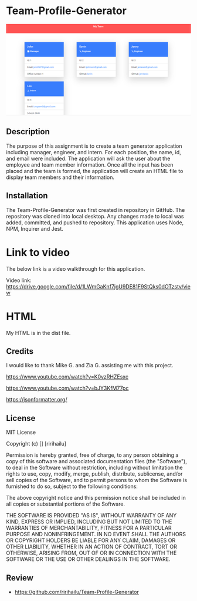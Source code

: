 # Team-Profile-Generator

![screenshot](./assets/Screenshot2.png)




## Description

The purpose of this assignment is to create a team generator application including manager, engineer, and intern. For each position, the name, id, and email were included. The application will ask the user about the employee and team member information. Once all the input has been placed and the team is formed, the application will create an HTML file to display team members and their information.


## Installation

The Team-Profile-Generator was first created in repository in GitHub. The repository was cloned into local desktop. Any changes made to local was added, committed, and pushed to repository. This application uses Node, NPM, Inquirer and Jest.  


# Link to video
The below link is a video walkthrough for this application. 

Video link:  https://drive.google.com/file/d/1LWmGaKnf7jgU9DE81F9StQks0dOTzstv/view


# HTML
My HTML is in the dist file.


## Credits

I would like to thank Mike G. and Zia G. assisting me with this project. 

https://www.youtube.com/watch?v=K0vzRHZEsxc

https://www.youtube.com/watch?v=bJY3KfM77pc

https://jsonformatter.org/ 

## License

MIT License

Copyright (c) [] [ririhailu]

Permission is hereby granted, free of charge, to any person obtaining a copy
of this software and associated documentation files (the "Software"), to deal
in the Software without restriction, including without limitation the rights
to use, copy, modify, merge, publish, distribute, sublicense, and/or sell
copies of the Software, and to permit persons to whom the Software is
furnished to do so, subject to the following conditions:

The above copyright notice and this permission notice shall be included in all
copies or substantial portions of the Software.

THE SOFTWARE IS PROVIDED "AS IS", WITHOUT WARRANTY OF ANY KIND, EXPRESS OR
IMPLIED, INCLUDING BUT NOT LIMITED TO THE WARRANTIES OF MERCHANTABILITY,
FITNESS FOR A PARTICULAR PURPOSE AND NONINFRINGEMENT. IN NO EVENT SHALL THE
AUTHORS OR COPYRIGHT HOLDERS BE LIABLE FOR ANY CLAIM, DAMAGES OR OTHER
LIABILITY, WHETHER IN AN ACTION OF CONTRACT, TORT OR OTHERWISE, ARISING FROM,
OUT OF OR IN CONNECTION WITH THE SOFTWARE OR THE USE OR OTHER DEALINGS IN THE
SOFTWARE.

## Review  

* https://github.com/ririhailu/Team-Profile-Generator




  

